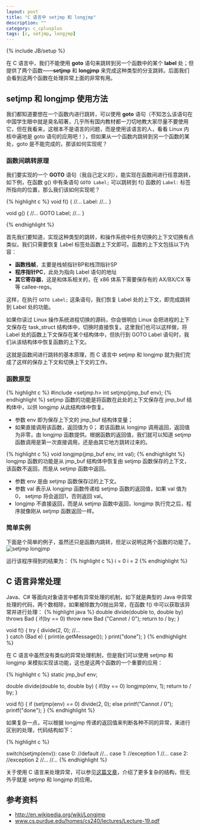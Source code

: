```yaml
---
layout: post
title: "C 语言中 setjmp 和 longjmp"
description: ""
category: c_cplusplus 
tags: [c, setjmp, longjmp]
--- 
```

{% include JB/setup %}


在 C 语言中，我们不能使用 **goto** 语句来跳转到另一个函数中的某个 **label** 处；但提供了两个函数——**setjmp** 和 **longjmp** 来完成这种类型的分支跳转。后面我们会看到这两个函数在处理异常上面的非常有用。

## setjmp 和 longjmp 使用方法
我们都知道要想在一个函数内进行跳转，可以使用 **goto** 语句（不知怎么该语句在中国学生眼中就是臭名昭著，几乎所有国内教材都一刀切地教大家尽量不要使用它，但在我看来，这根本不是语言的问题，而是使用该语言的人，看看 Linux 内核中遍地是 goto 语句的应用吧！），但如果从一个函数内跳转到另一个函数的某处，goto 是不能完成的，那该如何实现呢？

### 函数间跳转原理
我们要实现的一个 **GOTO** 语句（我自己定义的），能实现在函数间进行任意跳转，如下例，在函数 g() 中有条语句 `GOTO Label;` 可以跳转到 f() 函数的 `Label:` 标签所指向的位置，那么我们该如何实现呢？

{% highlight c %}
void f()
{
	//...
	Label:
	//...
}

void g()
{
	//...
	GOTO Label;
	//...
}

{% endhighlight %}

首先我们要知道，实现这种类型的跳转，和操作系统中任务切换的上下文切换有点类似，我们只需要恢复 Label 标签处函数上下文即可。函数的上下文包括以下内容：

* **函数栈帧**，主要是栈帧指针BP和栈顶指针SP
* **程序指针PC**，此处为指向 Label 语句的地址
* **其它寄存器**，这是和体系相关的，在 x86 体系下需要保存有的 AX/BX/CX 等等 callee-regs。

这样，在执行 `GOTO Label;` 这条语句，我们恢复 Label 处的上下文，即完成跳转到 Label 处的功能。

如果你读过 Linux 操作系统进程切换的源码，你会很明白 Linux 会把进程的上下文保存在 task_struct 结构体中，切换时直接恢复。这里我们也可以这样做，将 Label 处的函数上下文保存在某个结构体中，但执行到 GOTO Label 语句时，我们从该结构体中恢复函数的上下文。

这就是函数间进行跳转的基本原理，而 C 语言中 setjmp 和 longjmp 就为我们完成了这样的保存上下文和切换上下文的工作。

### 函数原型

{% highlight c %}
#include <setjmp.h>
int setjmp(jmp_buf env);
{% endhighlight %}
setjmp 函数的功能是将函数在此处的上下文保存在 jmp_buf 结构体中，以供 longjmp 从此结构体中恢复。

* 参数 env 即为保存上下文的 jmp_buf 结构体变量；
* 如果直接调用该函数，返回值为 0； 若该函数从 longjmp 调用返回，返回值为非零，由 longjmp 函数提供。根据函数的返回值，我们就可以知道 setjmp 函数调用是第一次直接调用，还是由其它地方跳转过来的。

{% highlight c %}
void longjmp(jmp_buf env, int val);
{% endhighlight %}
longjmp 函数的功能是从 jmp_buf 结构体中恢复由 setjmp 函数保存的上下文，该函数不返回，而是从 setjmp 函数中返回。

* 参数 env 是由 setjmp 函数保存过的上下文。
* 参数 val 表示从 longjmp 函数传递给 setjmp 函数的返回值，如果 val 值为0， setjmp 将会返回1，否则返回 val。
* longjmp 不直接返回，而是从 setjmp 函数中返回，longjmp 执行完之后，程序就像刚从 setjmp 函数返回一样。


### 简单实例
下面是个简单的例子，虽然还只是函数内跳转，但足以说明这两个函数的功能了。
![setjmp longjmp](https://f.cloud.github.com/assets/3265880/1460659/19d4db44-445a-11e3-8468-aab15a080f57.png)

运行该程序得到的结果为：
{% highlight c %} 
i = 0
i = 2
{% endhighlight %}

## C 语言异常处理
Java、C# 等面向对象语言中都有异常处理的机制，如下就是典型的 Java 中异常处理的代码，两个数相除，如果被除数为0抛出异常，在函数 f() 中可以获取该异常并进行处理：
{% highlight java %} 
double divide(double to, double by) throws Bad {
	if(by == 0)
		throw new Bad ("Cannot / 0");
	return to / by;
}

void f() {
	try {
		divide(2, 0);
		//...	
	} catch (Bad e) {
		print(e.getMessage());
	}
	print("done");
}
{% endhighlight %}

在 C 语言中虽然没有类似的异常处理机制，但是我们可以使用 setjmp 和 longjmp 来模拟实现该功能，这也是这两个函数的一个重要的应用：

{% highlight c %}
static jmp_buf env;

double divide(double to, double by)
{
	if(by == 0)
		longjmp(env, 1);
	return to / by;
}

void f() 
{
	if (setjmp(env) == 0)
		divide(2, 0);
	else
		printf("Cannot / 0");
	printf("done");
}
{% endhighlight %}

如果复杂一点，可以根据 longjmp 传递的返回值来判断各种不同的异常，来进行区别的处理，代码结构如下：

{% highlight c %}

switch(setjmp(env)):
	case 0:			//default
		//...
	case 1:			//exception 1
		//...
	case 2:			//exception 2
		//...
	//...
{% endhighlight %}

关于使用 C 语言来处理异常，可以参见[这篇文章](http://www.di.unipi.it/~nids/docs/longjump_try_trow_catch.html)，介绍了更多复杂的结构，但无外乎就是 setjmp 和 longjmp 的应用。


## 参考资料

* http://en.wikipedia.org/wiki/Longjmp
* www.cs.purdue.edu/homes/cs240/lectures/Lecture-19.pdf
